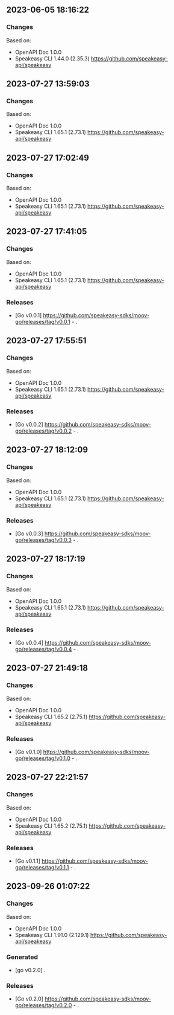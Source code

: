 

## 2023-06-05 18:16:22
### Changes
Based on:
- OpenAPI Doc 1.0.0 
- Speakeasy CLI 1.44.0 (2.35.3) https://github.com/speakeasy-api/speakeasy

## 2023-07-27 13:59:03
### Changes
Based on:
- OpenAPI Doc 1.0.0 
- Speakeasy CLI 1.65.1 (2.73.1) https://github.com/speakeasy-api/speakeasy

## 2023-07-27 17:02:49
### Changes
Based on:
- OpenAPI Doc 1.0.0 
- Speakeasy CLI 1.65.1 (2.73.1) https://github.com/speakeasy-api/speakeasy

## 2023-07-27 17:41:05
### Changes
Based on:
- OpenAPI Doc 1.0.0 
- Speakeasy CLI 1.65.1 (2.73.1) https://github.com/speakeasy-api/speakeasy
### Releases
- [Go v0.0.1] https://github.com/speakeasy-sdks/moov-go/releases/tag/v0.0.1 - .

## 2023-07-27 17:55:51
### Changes
Based on:
- OpenAPI Doc 1.0.0 
- Speakeasy CLI 1.65.1 (2.73.1) https://github.com/speakeasy-api/speakeasy
### Releases
- [Go v0.0.2] https://github.com/speakeasy-sdks/moov-go/releases/tag/v0.0.2 - .

## 2023-07-27 18:12:09
### Changes
Based on:
- OpenAPI Doc 1.0.0 
- Speakeasy CLI 1.65.1 (2.73.1) https://github.com/speakeasy-api/speakeasy
### Releases
- [Go v0.0.3] https://github.com/speakeasy-sdks/moov-go/releases/tag/v0.0.3 - .

## 2023-07-27 18:17:19
### Changes
Based on:
- OpenAPI Doc 1.0.0 
- Speakeasy CLI 1.65.1 (2.73.1) https://github.com/speakeasy-api/speakeasy
### Releases
- [Go v0.0.4] https://github.com/speakeasy-sdks/moov-go/releases/tag/v0.0.4 - .

## 2023-07-27 21:49:18
### Changes
Based on:
- OpenAPI Doc 1.0.0 
- Speakeasy CLI 1.65.2 (2.75.1) https://github.com/speakeasy-api/speakeasy
### Releases
- [Go v0.1.0] https://github.com/speakeasy-sdks/moov-go/releases/tag/v0.1.0 - .

## 2023-07-27 22:21:57
### Changes
Based on:
- OpenAPI Doc 1.0.0 
- Speakeasy CLI 1.65.2 (2.75.1) https://github.com/speakeasy-api/speakeasy
### Releases
- [Go v0.1.1] https://github.com/speakeasy-sdks/moov-go/releases/tag/v0.1.1 - .

## 2023-09-26 01:07:22
### Changes
Based on:
- OpenAPI Doc 1.0.0 
- Speakeasy CLI 1.91.0 (2.129.1) https://github.com/speakeasy-api/speakeasy
### Generated
- [go v0.2.0] .
### Releases
- [Go v0.2.0] https://github.com/speakeasy-sdks/moov-go/releases/tag/v0.2.0 - .